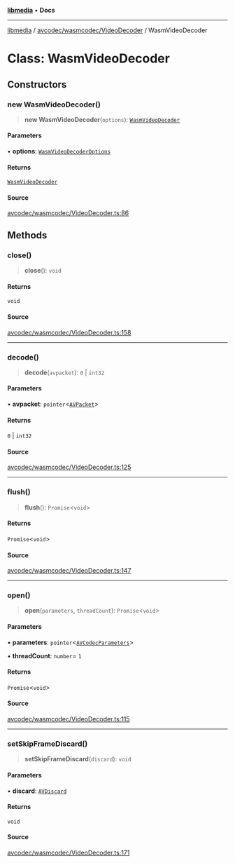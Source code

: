 [**libmedia**](../../../../README.md) • **Docs**

***

[libmedia](../../../../README.md) / [avcodec/wasmcodec/VideoDecoder](../README.md) / WasmVideoDecoder

# Class: WasmVideoDecoder

## Constructors

### new WasmVideoDecoder()

> **new WasmVideoDecoder**(`options`): [`WasmVideoDecoder`](WasmVideoDecoder.md)

#### Parameters

• **options**: [`WasmVideoDecoderOptions`](../type-aliases/WasmVideoDecoderOptions.md)

#### Returns

[`WasmVideoDecoder`](WasmVideoDecoder.md)

#### Source

[avcodec/wasmcodec/VideoDecoder.ts:86](https://github.com/zhaohappy/libmedia/blob/83708827f1f74f03ced670ca9bc2d9d1e5e5366a/src/avcodec/wasmcodec/VideoDecoder.ts#L86)

## Methods

### close()

> **close**(): `void`

#### Returns

`void`

#### Source

[avcodec/wasmcodec/VideoDecoder.ts:158](https://github.com/zhaohappy/libmedia/blob/83708827f1f74f03ced670ca9bc2d9d1e5e5366a/src/avcodec/wasmcodec/VideoDecoder.ts#L158)

***

### decode()

> **decode**(`avpacket`): `0` \| `int32`

#### Parameters

• **avpacket**: `pointer`\<[`AVPacket`](../../../../avutil/struct/avpacket/classes/AVPacket.md)\>

#### Returns

`0` \| `int32`

#### Source

[avcodec/wasmcodec/VideoDecoder.ts:125](https://github.com/zhaohappy/libmedia/blob/83708827f1f74f03ced670ca9bc2d9d1e5e5366a/src/avcodec/wasmcodec/VideoDecoder.ts#L125)

***

### flush()

> **flush**(): `Promise`\<`void`\>

#### Returns

`Promise`\<`void`\>

#### Source

[avcodec/wasmcodec/VideoDecoder.ts:147](https://github.com/zhaohappy/libmedia/blob/83708827f1f74f03ced670ca9bc2d9d1e5e5366a/src/avcodec/wasmcodec/VideoDecoder.ts#L147)

***

### open()

> **open**(`parameters`, `threadCount`): `Promise`\<`void`\>

#### Parameters

• **parameters**: `pointer`\<[`AVCodecParameters`](../../../../avutil/struct/avcodecparameters/classes/AVCodecParameters.md)\>

• **threadCount**: `number`= `1`

#### Returns

`Promise`\<`void`\>

#### Source

[avcodec/wasmcodec/VideoDecoder.ts:115](https://github.com/zhaohappy/libmedia/blob/83708827f1f74f03ced670ca9bc2d9d1e5e5366a/src/avcodec/wasmcodec/VideoDecoder.ts#L115)

***

### setSkipFrameDiscard()

> **setSkipFrameDiscard**(`discard`): `void`

#### Parameters

• **discard**: [`AVDiscard`](../enumerations/AVDiscard.md)

#### Returns

`void`

#### Source

[avcodec/wasmcodec/VideoDecoder.ts:171](https://github.com/zhaohappy/libmedia/blob/83708827f1f74f03ced670ca9bc2d9d1e5e5366a/src/avcodec/wasmcodec/VideoDecoder.ts#L171)
